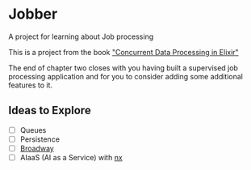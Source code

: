 # Jobber

A project for learning about Job processing

This is a project from the book ["Concurrent Data Processing in Elixir"](https://pragprog.com/titles/sgdpelixir/concurrent-data-processing-in-elixir/)

The end of chapter two closes with you having built a supervised job processing application
and for you to consider adding some additional features to it.

## Ideas to Explore

- [ ] Queues
- [ ] Persistence
- [ ] [Broadway](https://github.com/dashbitco/broadway)
- [ ] AIaaS (AI as a Service) with [nx](https://github.com/elixir-nx/nx)
